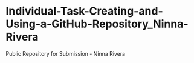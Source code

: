 # Individual-Task-Creating-and-Using-a-GitHub-Repository_Ninna-Rivera
Public Repository for Submission - Ninna Rivera
